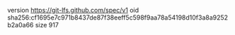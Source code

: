 version https://git-lfs.github.com/spec/v1
oid sha256:cf1695e7c971b8437de87f38eeff5c598f9aa78a54198d10f3a8a9252b2a0a66
size 917
